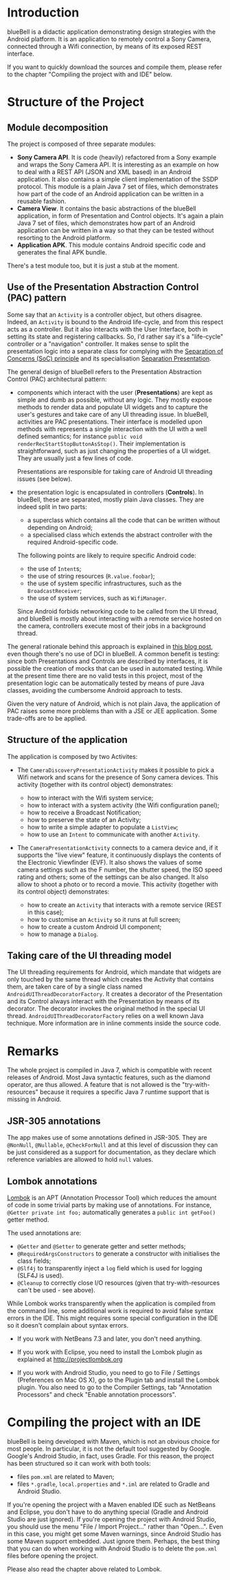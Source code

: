 # Introduction

blueBell is a didactic application demonstrating design strategies with the Android platform. It is an application to
remotely control a Sony Camera, connected through a Wifi connection, by means of its exposed REST interface.

If you want to quickly download the sources and compile them, please refer to the chapter "Compiling the project with
and IDE" below.


# Structure of the Project

## Module decomposition

The project is composed of three separate modules:

* **Sony Camera API**. It is code (heavily) refactored from a Sony example and wraps the Sony Camera API. It is interesting
  as an example on how to deal with a REST API (JSON and XML based) in an Android application. It also contains a simple
  client implementation of the SSDP protocol. This module is a plain Java 7 set of files, which demonstrates how part of
  the code of an Android application can be written in a reusable fashion.
* **Camera View**. It contains the basic abstractions of the blueBell application, in form of Presentation and Control 
  objects. It's again a plain Java 7 set of files, which demonstrates how part of an Android application can be written
  in a way so that they can be tested without resorting to the Android platform.
* **Application APK**. This module contains Android specific code and generates the final APK bundle.

There's a test module too, but it is just a stub at the moment.

## Use of the Presentation Abstraction Control (PAC) pattern

Some say that an ``Activity`` is a controller object, but others disagree. Indeed, an ``Activity`` is bound to the
Android life-cycle, and from this respect acts as a controller. But it also interacts with the User Interface, both in
setting its state and registering callbacks. So, I'd rather say it's a "life-cycle" controller or a "navigation" 
controller. It makes sense to split the presentation logic into a separate class for complying with the 
[Separation of Concerns (SoC) principle](http://en.wikipedia.org/wiki/Separation_of_concerns) and its specialisation
[Separation Presentation](http://martinfowler.com/eaaDev/SeparatedPresentation.html).

The general design of blueBell refers to the Presentation Abstraction Control (PAC) architectural pattern:

  * components which interact with the user (**Presentations**) are kept as simple and dumb as possible, without any
    logic. They mostly expose methods to render data and populate UI widgets and to capture the user's gestures and
    take care of any UI threading issue. In blueBell, activities are PAC presentations. Their interface is modelled
    upon methods with represents a single interaction with the UI with a well defined semantics; for instance 
    ``public void renderRecStartStopButtonAsStop()``. Their implementation is straightforward, such as just changing
    the properties of a UI widget. They are usually just a few lines of code.

    Presentations are responsible for taking care of Android UI threading issues (see below).
   
  * the presentation logic is encapsulated in controllers (**Controls**). In blueBell, these are separated, mostly plain
    Java classes. They are indeed split in two parts:
      * a superclass which contains all the code that can be written without depending on Android;
      * a specialised class which extends the abstract controller with the required Android-specific code.

    The following points are likely to require specific Android code:
      * the use of ``Intent``s;
      * the use of string resources (``R.value.foobar``);
      * the use of system specific infrastructures, such as the ``BroadcastReceiver``;
      * the use of system services, such as ``WifiManager``.

    Since Android forbids networking code to be called from the UI thread, and blueBell is mostly about interacting with
    a remote service hosted on the camera, controllers execute most of their jobs in a background thread.

The general rationale behind this approach is explained in [this blog post](http://tidalwave.it/fabrizio/blog/beyond-mvc-pac-presentation-model-dci/),
even though there's no use of DCI in blueBell. A common benefit is testing: since both Presentations and Controls are 
described by interfaces, it is possible the creation of mocks that can be used in automated testing. While at the present 
time there are no valid tests in this project, most of the presentation logic can be automatically tested by means of 
pure Java classes, avoiding the cumbersome Android approach to tests.

Given the very nature of Android, which is not plain Java, the application of PAC raises some more problems than with
a JSE or JEE application. Some trade-offs are to be applied.


## Structure of the application

The application is composed by two Activites:

* The ``CameraDiscoveryPresentationActivity`` makes it possible to pick a Wifi network and scans for the presence of Sony
  camera devices. 
  This activity (together with its control object) demonstrates:
    * how to interact with the Wifi system service;
    * how to interact with a system activity (the Wifi configuration panel);
    * how to receive a Broadcast Notification;
    * how to preserve the state of an Activity;
    * how to write a simple adapter to populate a ``ListView``;
    * how to use an ``Intent`` to communicate with another ``Activity``.

* The ``CameraPresentationActivity`` connects to a camera device and, if it supports the "live view" feature, it 
  continuously displays the contents of the Electronic Viewfinder (EVF). It also shows the values of some camera 
  settings such as the F number, the shutter speed, the ISO speed rating and others; some of the settings can be also
  changed. It also allow to shoot a photo or to record a movie. 
  This activity (together with its control object) demonstrates:
    * how to create an ``Activity`` that interacts with a remote service (REST in this case);
    * how to customise an ``Activity`` so it runs at full screen;
    * how to create a custom Android UI component;
    * how to manage a ``Dialog``.

## Taking care of the UI threading model

The UI threading requirements for Android, which mandate that widgets are only touched by the same thread which creates
the Activity that contains them, are taken care of by a single class named ``AndroidUIThreadDecoratorFactory``. It 
creates a decorator of the Presentation and its Control always interact with the Presentation by means of its decorator.
The decorator invokes the original method in the special UI thread. ``AndroidUIThreadDecoratorFactory`` relies on a
well known Java technique. More information are in inline comments inside the source code.

# Remarks

The whole project is compiled in Java 7, which is compatible with recent releases of Android. Most Java syntactic 
features, such as the diamond operator, are thus allowed. A feature that is not allowed is the "try-with-resources"
because it requires a specific Java 7 runtime support that is missing in Android.

## JSR-305 annotations

The app makes use of some annotations defined in JSR-305. They are ``@NonNull``, ``@Nullable``, ``@CheckForNull`` and
at this level of discussion they can be just considered as a support for documentation, as they declare which reference
variables are allowed to hold ``null`` values.

## Lombok annotations

[Lombok](http://projectlombok.org) is an APT (Annotation Processor Tool) which reduces the amount of code in some 
trivial parts by making use of annotations. For instance, ``@Getter private int foo;`` automatically generates a 
``public int getFoo()`` getter method.

The used annotations are:

* ``@Getter`` and ``@Setter`` to generate getter and setter methods;
* ``@RequiredArgsConstructors`` to generate a constructor with initialises the class fields;
* ``@Slf4j`` to transparently inject a ``log`` field which is used for logging (SLF4J is used).
* ``@Cleanup`` to correctly close I/O resources (given that try-with-resources can't be used - see above).

While Lombok works transparently when the application is compiled from the command line, some additional work is
required to avoid false syntax errors in the IDE.
This might requires some special configuration in the IDE so it doesn't complain about syntax errors.

* If you work with NetBeans 7.3 and later, you don't need anything.

* If you work with Eclipse, you need to install the Lombok plugin as explained at http://projectlombok.org

* If you work with Android Studio, you need to go to File / Settings (Preferences on Mac OS X), go to the Plugin tab and
  install the Lombok plugin. You also need to go to the Compiler Settings, tab "Annotation Processors" and check
  "Enable annotation processors".


# Compiling the project with an IDE

blueBell is being developed with Maven, which is not an obvious choice for most people. In particular, it is not the 
default tool suggested by Google. Google's Android Studio, in fact, uses Gradle. For this reason, the project has been
structured so it can work with both tools:

 * files ``pom.xml`` are related to Maven;
 * files ``*.gradle``, ``local.properties`` and ``*.iml`` are related to Gradle and Android Studio.

If you're opening the project with a Maven enabled IDE such as NetBeans and Eclipse, you don't have to do anything
special (Gradle and Android Studio are just ignored). If you're opening the project with Android Studio, you should use
the menu "File / Import Project..." rather than "Open...". Even in this case, you might get some Maven warnings, since
Android Studio has some Maven support embedded. Just ignore them. Perhaps, the best thing that you can do when working
with Android Studio is to delete the ``pom.xml`` files before opening the project.

Please also read the chapter above related to Lombok.